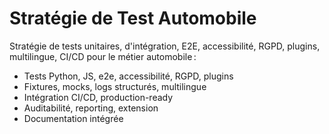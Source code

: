 # Stratégie de Test Automobile

Stratégie de tests unitaires, d'intégration, E2E, accessibilité, RGPD, plugins, multilingue, CI/CD pour le métier automobile :
- Tests Python, JS, e2e, accessibilité, RGPD, plugins
- Fixtures, mocks, logs structurés, multilingue
- Intégration CI/CD, production-ready
- Auditabilité, reporting, extension
- Documentation intégrée
